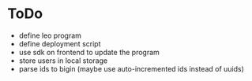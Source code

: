 # ToDo

- define leo program
- define deployment script
- use sdk on frontend to update the program
- store users in local storage
- parse ids to bigin (maybe use auto-incremented ids instead of uuids)
